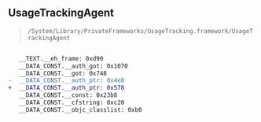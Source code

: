 ## UsageTrackingAgent

> `/System/Library/PrivateFrameworks/UsageTracking.framework/UsageTrackingAgent`

```diff

   __TEXT.__eh_frame: 0xd90
   __DATA_CONST.__auth_got: 0x1070
   __DATA_CONST.__got: 0x748
-  __DATA_CONST.__auth_ptr: 0x4e8
+  __DATA_CONST.__auth_ptr: 0x578
   __DATA_CONST.__const: 0x23b8
   __DATA_CONST.__cfstring: 0xc20
   __DATA_CONST.__objc_classlist: 0xb0

```
